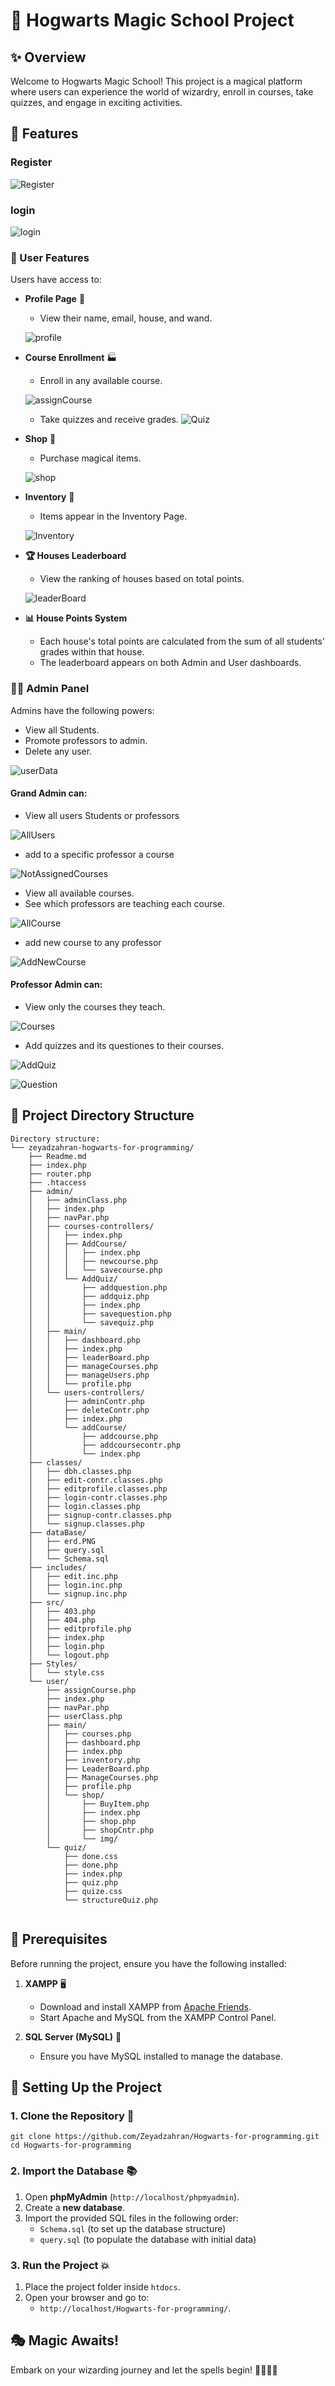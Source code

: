 # 🏰 Hogwarts Magic School Project

## ✨ Overview
Welcome to Hogwarts Magic School! This project is a magical platform where users can experience the world of wizardry, enroll in courses, take quizzes, and engage in exciting activities.

## 🧐 Features
### Register

![Register](Styles/register.PNG)

### login

![login](Styles/login.PNG)

### 🎩 User Features
Users have access to:
- **Profile Page** 📜
  - View their name, email, house, and wand.

  ![profile](Styles/editprofile.PNG)

- **Course Enrollment** 🏭
  - Enroll in any available course.

  ![assignCourse](Styles/assignCourses.PNG)

  - Take quizzes and receive grades.
  ![Quiz](quiz.jpg)

- **Shop** 🛒
  - Purchase magical items.

  ![shop](Styles/shop.PNG)

- **Inventory** 🎒
  - Items appear in the Inventory Page.

  ![Inventory](Styles/inventory.PNG)

- **🏆 Houses Leaderboard**
  - View the ranking of houses based on total points.

  ![leaderBoard](Styles/leaderboard.PNG)

- **📊 House Points System**
  - Each house's total points are calculated from the sum of all students' grades within that house.
  - The leaderboard appears on both Admin and User dashboards.

### 🧙‍♂️ Admin Panel
Admins have the following powers:
- View all Students.
- Promote professors to admin.
- Delete any user.

![userData](Styles/manageusers.PNG)

#### Grand Admin can:
- View all users Students or professors

![AllUsers](Styles/usersdataDemb.PNG)

- add to a specific professor a course

![NotAssignedCourses](Styles/notassigned.PNG)

- View all available courses.
- See which professors are teaching each course.

![AllCourse](Styles/allcoursesDemb.PNG)

- add new course to any professor

![AddNewCourse](Styles/addnewcourseDemb.PNG)


#### Professor Admin can:
- View only the courses they teach.

![Courses](Styles/managecourses.PNG)

- Add quizzes and its questiones to their courses.

![AddQuiz](Styles/addnewquiz.PNG)

![Question](Styles/question.PNG)


## 📂 Project Directory Structure
```
Directory structure:
└── zeyadzahran-hogwarts-for-programming/
    ├── Readme.md
    ├── index.php
    ├── router.php
    ├── .htaccess
    ├── admin/
    │   ├── adminClass.php
    │   ├── index.php
    │   ├── navPar.php
    │   ├── courses-controllers/
    │   │   ├── index.php
    │   │   ├── AddCourse/
    │   │   │   ├── index.php
    │   │   │   ├── newcourse.php
    │   │   │   └── savecourse.php
    │   │   └── AddQuiz/
    │   │       ├── addquestion.php
    │   │       ├── addquiz.php
    │   │       ├── index.php
    │   │       ├── savequestion.php
    │   │       └── savequiz.php
    │   ├── main/
    │   │   ├── dashboard.php
    │   │   ├── index.php
    │   │   ├── leaderBoard.php
    │   │   ├── manageCourses.php
    │   │   ├── manageUsers.php
    │   │   └── profile.php
    │   └── users-controllers/
    │       ├── adminContr.php
    │       ├── deleteContr.php
    │       ├── index.php
    │       └── addCourse/
    │           ├── addcourse.php
    │           ├── addcoursecontr.php
    │           └── index.php
    ├── classes/
    │   ├── dbh.classes.php
    │   ├── edit-contr.classes.php
    │   ├── editprofile.classes.php
    │   ├── login-contr.classes.php
    │   ├── login.classes.php
    │   ├── signup-contr.classes.php
    │   └── signup.classes.php
    ├── dataBase/
    │   ├── erd.PNG
    │   ├── query.sql
    │   └── Schema.sql
    ├── includes/
    │   ├── edit.inc.php
    │   ├── login.inc.php
    │   └── signup.inc.php
    ├── src/
    │   ├── 403.php
    │   ├── 404.php
    │   ├── editprofile.php
    │   ├── index.php
    │   ├── login.php
    │   └── logout.php
    ├── Styles/
    │   └── style.css
    └── user/
        ├── assignCourse.php
        ├── index.php
        ├── navPar.php
        ├── userClass.php
        ├── main/
        │   ├── courses.php
        │   ├── dashboard.php
        │   ├── index.php
        │   ├── inventory.php
        │   ├── LeaderBoard.php
        │   ├── ManageCourses.php
        │   ├── profile.php
        │   └── shop/
        │       ├── BuyItem.php
        │       ├── index.php
        │       ├── shop.php
        │       ├── shopCntr.php
        │       └── img/
        └── quiz/
            ├── done.css
            ├── done.php
            ├── index.php
            ├── quiz.php
            ├── quize.css
            └── structureQuiz.php


```

## 📌 Prerequisites
Before running the project, ensure you have the following installed:

1. **XAMPP** 🖥️  
   - Download and install XAMPP from [Apache Friends](https://www.apachefriends.org/).
   - Start Apache and MySQL from the XAMPP Control Panel.

2. **SQL Server (MySQL)** 📂  
   - Ensure you have MySQL installed to manage the database.

## 🚀 Setting Up the Project
### 1. Clone the Repository 🎩
```
git clone https://github.com/Zeyadzahran/Hogwarts-for-programming.git
cd Hogwarts-for-programming
```

### 2. Import the Database 📚
1. Open **phpMyAdmin** (`http://localhost/phpmyadmin`).
2. Create a **new database**.
3. Import the provided SQL files in the following order:
   - `Schema.sql` (to set up the database structure)
   - `query.sql` (to populate the database with initial data)

### 3. Run the Project 💥
1. Place the project folder inside `htdocs`.
2. Open your browser and go to:
   - `http://localhost/Hogwarts-for-programming/`.

## 🎭 Magic Awaits!
Embark on your wizarding journey and let the spells begin! 🧙‍♂️🫶🌟







